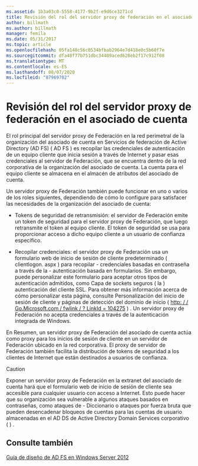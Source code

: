 ```yaml
---
ms.assetid: 1b3a03c0-5558-4177-9b2f-e9d6ce3271cd
title: Revisión del rol del servidor proxy de federación en el asociado de cuenta
author: billmath
ms.author: billmath
manager: femila
ms.date: 05/31/2017
ms.topic: article
ms.openlocfilehash: 05fa148c56c0534bfbab2964e7d418e0c5b60f7e
ms.sourcegitcommit: dfa48f77b751dbc34409aced628eb2f17c912f08
ms.translationtype: MT
ms.contentlocale: es-ES
ms.lasthandoff: 08/07/2020
ms.locfileid: "87969702"
---
```

# <a name="review-the-role-of-the-federation-server-proxy-in-the-account-partner"></a>Revisión del rol del servidor proxy de federación en el asociado de cuenta

El rol principal del servidor proxy de Federación en la red perimetral de la organización del asociado de cuenta en Servicios de federación de Active Directory (AD FS) \( AD FS \) es recopilar las credenciales de autenticación de un equipo cliente que inicia sesión a través de Internet y pasar esas credenciales al servidor de Federación, que se encuentra dentro de la red corporativa de la organización del asociado de cuenta. La cuenta para el equipo cliente se almacena en el almacén de atributos del asociado de cuenta.

Un servidor proxy de Federación también puede funcionar en uno o varios de los roles siguientes, dependiendo de cómo lo configure para satisfacer las necesidades de la organización del asociado de cuenta:

-   Tokens de seguridad de retransmisión: el servidor de Federación emite un token de seguridad para el servidor proxy de Federación, que luego retransmite el token al equipo cliente. El token de seguridad se usa para proporcionar acceso a dicho equipo cliente a un usuario de confianza específico.

-   Recopilar credenciales: el servidor proxy de Federación usa un formulario web de inicio de sesión de cliente predeterminado \( clientlogon. aspx \) para recopilar \- credenciales basadas en contraseña a través de la \- autenticación basada en formularios. Sin embargo, puede personalizar este formulario para aceptar otros tipos de autenticación admitidos, como Capa de sockets seguros \( la \) autenticación del cliente SSL. Para obtener más información acerca de cómo personalizar esta página, consulte Personalización del inicio de sesión de cliente y páginas de detección del dominio de inicio \( [http: \/ \/ Go.Microsoft.com \/ fwlink \/ ? LinkId \= 104275](https://go.microsoft.com/fwlink/?LinkId=104275) \) . Un servidor proxy de Federación no acepta credenciales a través de la autenticación integrada de Windows.

En Resumen, un servidor proxy de Federación del asociado de cuenta actúa como proxy para los inicios de sesión de cliente en un servidor de Federación ubicado en la red corporativa. El proxy de servidor de Federación también facilita la distribución de tokens de seguridad a los clientes de Internet que están destinados a usuarios de confianza.

> [!CAUTION]
> Exponer un servidor proxy de Federación en la extranet del asociado de cuenta hará que el formulario web de inicio de sesión de cliente sea accesible para cualquier usuario con acceso a Internet. Esto puede hacer que su organización sea vulnerable a algunos ataques basados en contraseñas, como ataques de \- Diccionario o ataques por fuerza bruta que pueden desencadenar bloqueos de cuentas para las cuentas de usuario almacenadas en el AD DS de Active Directory Domain Services corporativo \( \) .


## <a name="see-also"></a>Consulte también
[Guía de diseño de AD FS en Windows Server 2012](AD-FS-Design-Guide-in-Windows-Server-2012.md)
